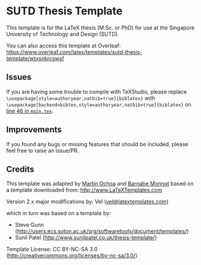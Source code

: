 # SUTD Thesis Template
This template is for the LaTeX thesis (M.Sc. or PhD) for use at the Singapore University of Technology and Design (SUTD).

You can also access this template at Overleaf:
https://www.overleaf.com/latex/templates/sutd-thesis-template/wtxsnkrcswsf

## Issues
If you are having some trouble to compile with TeXStudio, please replace `\usepackage[style=authoryear,natbib=true]{biblatex}` with `\usepackage[backend=bibtex,style=authoryear,natbib=true]{biblatex}` on [line 46 in ```main.tex```](https://github.com/limyz/sutd-thesis-template/blob/3fde7334daca2fc577ad9c5ae34c53a1dd62a572/main.tex#L46).

## Improvements
If you found any bugs or missing features that should be included, please feel free to raise an issue/PR.

## Credits
This template was adapted by [Martin Ochoa](https://github.com/martin-ochoa) and [Barnabe Monnot](https://github.com/barnabemonnot) based on a template downloaded from:
http://www.LaTeXTemplates.com

Version 2.x major modifications by:
Vel (vel@latextemplates.com)

which in turn was based on a template by:
* Steve Gunn (http://users.ecs.soton.ac.uk/srg/softwaretools/document/templates/)
* Sunil Patel (http://www.sunilpatel.co.uk/thesis-template/)
 
Template License:
CC BY-NC-SA 3.0 (http://creativecommons.org/licenses/by-nc-sa/3.0/)
